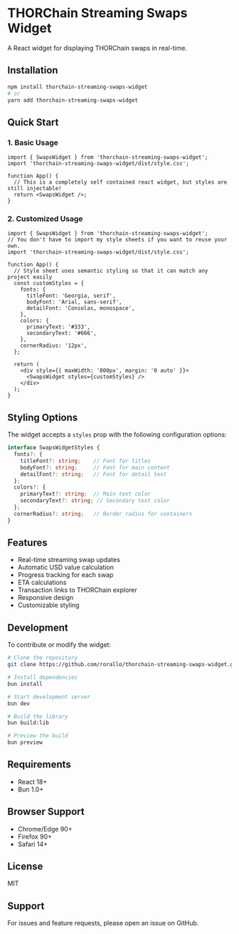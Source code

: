 # THORChain Streaming Swaps Widget

A React widget for displaying THORChain swaps in real-time.

## Installation

```bash
npm install thorchain-streaming-swaps-widget
# or
yarn add thorchain-streaming-swaps-widget
```

## Quick Start

### 1. Basic Usage

```tsx
import { SwapsWidget } from 'thorchain-streaming-swaps-widget';
import 'thorchain-streaming-swaps-widget/dist/style.css';

function App() {
  // This is a completely self contained react widget, but styles are still injectable!
  return <SwapsWidget />;
}
```

### 2. Customized Usage

```tsx
import { SwapsWidget } from 'thorchain-streaming-swaps-widget';
// You don't have to import my style sheets if you want to reuse your own.
import 'thorchain-streaming-swaps-widget/dist/style.css';

function App() {
  // Style sheet uses semantic styling so that it can match any project easily
  const customStyles = {
    fonts: {
      titleFont: 'Georgia, serif',
      bodyFont: 'Arial, sans-serif',
      detailFont: 'Consolas, monospace',
    },
    colors: {
      primaryText: '#333',
      secondaryText: '#666',
    },
    cornerRadius: '12px',
  };

  return (
    <div style={{ maxWidth: '800px', margin: '0 auto' }}>
      <SwapsWidget styles={customStyles} />
    </div>
  );
}
```

## Styling Options

The widget accepts a `styles` prop with the following configuration options:

```typescript
interface SwapsWidgetStyles {
  fonts?: {
    titleFont?: string;    // Font for titles
    bodyFont?: string;     // Font for main content
    detailFont?: string;   // Font for detail text
  };
  colors?: {
    primaryText?: string;  // Main text color
    secondaryText?: string; // Secondary text color
  };
  cornerRadius?: string;   // Border radius for containers
}
```

## Features

- Real-time streaming swap updates
- Automatic USD value calculation
- Progress tracking for each swap
- ETA calculations
- Transaction links to THORChain explorer
- Responsive design
- Customizable styling

## Development

To contribute or modify the widget:

```bash
# Clone the repository
git clone https://github.com/rorallo/thorchain-streaming-swaps-widget.git

# Install dependencies
bun install

# Start development server
bun dev

# Build the library
bun build:lib

# Preview the build
bun preview
```

## Requirements

- React 18+
- Bun 1.0+

## Browser Support

- Chrome/Edge 90+
- Firefox 90+
- Safari 14+

## License

MIT

## Support

For issues and feature requests, please open an issue on GitHub.

